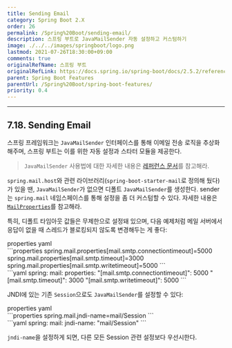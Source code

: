 ```yaml
---
title: Sending Email
category: Spring Boot 2.X
order: 26
permalink: /Spring%20Boot/sending-email/
description: 스프링 부트로 JavaMailSender 자동 설정하고 커스텀하기
image: ./../../images/springboot/logo.png
lastmod: 2021-07-26T18:30:00+09:00
comments: true
originalRefName: 스프링 부트
originalRefLink: https://docs.spring.io/spring-boot/docs/2.5.2/reference/htmlsingle/#features.email
parent: Spring Boot Features
parentUrl: /Spring%20Boot/spring-boot-features/
priority: 0.4
---
```

<script>defaultLanguages = ['properties']</script>

---

## 7.18. Sending Email

스프링 프레임워크는 `JavaMailSender` 인터페이스를 통해 이메일 전송 로직을 추상화해주며, 스프링 부트는 이를 위한 자동 설정과 스타터 모듈을 제공한다.

> `JavaMailSender` 사용법에 대한 자세한 내용은 [레퍼런스 문서](https://docs.spring.io/spring-framework/docs/5.3.8/reference/html/integration.html#mail)를 참고해라.

`spring.mail.host`와 관련 라이브러리(`spring-boot-starter-mail`로 정의해 뒀다)가 있을 땐, `JavaMailSender`가 없으면 디폴트 `JavaMailSender`를 생성한다. sender는 `spring.mail` 네임스페이스를 통해 설정을 좀 더 커스텀할 수 있다. 자세한 내용은 [`MailProperties`](https://github.com/spring-projects/spring-boot/tree/v2.5.2/spring-boot-project/spring-boot-autoconfigure/src/main/java/org/springframework/boot/autoconfigure/mail/MailProperties.java)를 참고해라.

특히, 디폴트 타임아웃 값들은 무제한으로 설정돼 있으며, 다음 예제처럼 메일 서버에서 응답이 없을 때 스레드가 블로킹되지 않도록 변경해두는 게 좋다:

<div class="switch-language-wrapper properties yaml">
<span class="switch-language properties">properties</span>
<span class="switch-language yaml">yaml</span>
</div>
<div class="language-only-for-properties properties yaml"></div>
```properties
spring.mail.properties[mail.smtp.connectiontimeout]=5000
spring.mail.properties[mail.smtp.timeout]=3000
spring.mail.properties[mail.smtp.writetimeout]=5000
```
<div class="language-only-for-yaml properties yaml"></div>
```yaml
spring:
  mail:
    properties:
      "[mail.smtp.connectiontimeout]": 5000
      "[mail.smtp.timeout]": 3000
      "[mail.smtp.writetimeout]": 5000
```

JNDI에 있는 기존 `Session`으로도 `JavaMailSender`를 설정할 수 있다:

<div class="switch-language-wrapper properties yaml">
<span class="switch-language properties">properties</span>
<span class="switch-language yaml">yaml</span>
</div>
<div class="language-only-for-properties properties yaml"></div>
```properties
spring.mail.jndi-name=mail/Session
```
<div class="language-only-for-yaml properties yaml"></div>
```yaml
spring:
  mail:
    jndi-name: "mail/Session"
```

`jndi-name`을 설정하게 되면, 다른 모든 Session 관련 설정보다 우선시한다.
